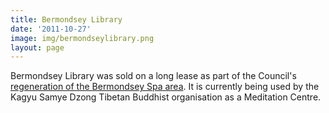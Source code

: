 ```yaml
---
title: Bermondsey Library 
date: '2011-10-27'
image: img/bermondseylibrary.png
layout: page
---
```

Bermondsey Library was sold on a long lease as part of the Council's [regeneration of the Bermondsey Spa area](https://www.35percent.org/bermondsey-spa/). It is currently being used by the Kagyu Samye Dzong Tibetan Buddhist organisation as a Meditation Centre.
